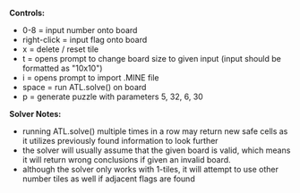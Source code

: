 **Controls:**
- 0-8         = input number onto board
- right-click = input flag onto board
- x           = delete / reset tile
- t           = opens prompt to change board size to given input (input should be formatted as "10x10")
- i           = opens prompt to import .MINE file
- space       = run ATL.solve() on board
- p           = generate puzzle with parameters 5, 32, 6, 30

**Solver Notes:**
- running ATL.solve() multiple times in a row may return new safe cells as it utilizes previously found information to look further
- the solver will usually assume that the given board is valid, which means it will return wrong conclusions if given an invalid board.
- although the solver only works with 1-tiles, it will attempt to use other number tiles as well if adjacent flags are found
